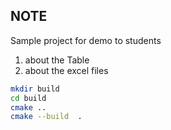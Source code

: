 ## NOTE 
Sample project for demo to students 
1. about the Table
2. about the excel files 


```bash 
mkdir build
cd build 
cmake .. 
cmake --build  . 
```